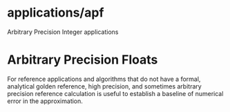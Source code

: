 # applications/apf

Arbitrary Precision Integer applications

# Arbitrary Precision Floats

For reference applications and algorithms that do not have a formal, analytical golden reference,
high precision, and sometimes arbitrary precision reference calculation is useful to establish
a baseline of numerical error in the approximation.
